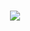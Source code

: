 <p align="center"><br>
      <img src="https://lanyard.cnrad.dev/api/782591039256920074"/>
       </a>
</p>
